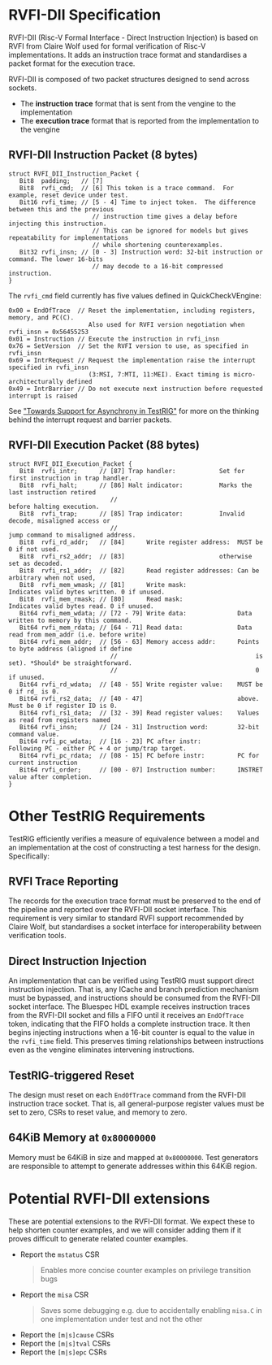 # RVFI-DII Specification

RVFI-DII (Risc-V Formal Interface - Direct Instruction Injection) is based on RVFI from
Claire Wolf used for formal verification of Risc-V implementations. It adds an instruction
trace format and standardises a packet format for the execution trace.

RVFI-DII is composed of two packet structures designed to send across sockets.
 * The **instruction trace** format that is sent from the vengine to the implementation
 * The **execution trace** format that is reported from the implementation to the vengine

## RVFI-DII Instruction Packet (8 bytes)
~~~
struct RVFI_DII_Instruction_Packet {
   Bit8  padding;   // [7]
   Bit8  rvfi_cmd;  // [6] This token is a trace command.  For example, reset device under test.
   Bit16 rvfi_time; // [5 - 4] Time to inject token.  The difference between this and the previous
                       // instruction time gives a delay before injecting this instruction.
                       // This can be ignored for models but gives repeatability for implementations
                       // while shortening counterexamples.
   Bit32 rvfi_insn; // [0 - 3] Instruction word: 32-bit instruction or command. The lower 16-bits
                       // may decode to a 16-bit compressed instruction.
}
~~~

The `rvfi_cmd` field currently has five values defined in QuickCheckVEngine:
~~~
0x00 = EndOfTrace  // Reset the implementation, including registers, memory, and PC(C).
                      Also used for RVFI version negotiation when rvfi_insn = 0x56455253
0x01 = Instruction // Execute the instruction in rvfi_insn
0x76 = SetVersion  // Set the RVFI version to use, as specified in rvfi_insn
0x69 = IntrRequest // Request the implementation raise the interrupt specified in rvfi_insn
                      (3:MSI, 7:MTI, 11:MEI). Exact timing is micro-architecturally defined
0x49 = IntrBarrier // Do not execute next instruction before requested interrupt is raised
~~~

See ["Towards Support for Asynchrony in TestRIG"](https://github.com/CTSRD-CHERI/TestRIG/wiki/Towards-Support-for-Asynchrony-in-TestRIG) for more on the thinking behind the interrupt request and barrier packets.

## RVFI-DII Execution Packet (88 bytes)
~~~
struct RVFI_DII_Execution_Packet {
   Bit8  rvfi_intr;      // [87] Trap handler:            Set for first instruction in trap handler.
   Bit8  rvfi_halt;      // [86] Halt indicator:          Marks the last instruction retired
                            //                                      before halting execution.
   Bit8  rvfi_trap;      // [85] Trap indicator:          Invalid decode, misaligned access or
                            //                                      jump command to misaligned address.
   Bit8  rvfi_rd_addr;   // [84]      Write register address:  MUST be 0 if not used.
   Bit8  rvfi_rs2_addr;  // [83]                          otherwise set as decoded.
   Bit8  rvfi_rs1_addr;  // [82]      Read register addresses: Can be arbitrary when not used,
   Bit8  rvfi_mem_wmask; // [81]      Write mask:              Indicates valid bytes written. 0 if unused.
   Bit8  rvfi_mem_rmask; // [80]      Read mask:               Indicates valid bytes read. 0 if unused.
   Bit64 rvfi_mem_wdata; // [72 - 79] Write data:              Data written to memory by this command.
   Bit64 rvfi_mem_rdata; // [64 - 71] Read data:               Data read from mem_addr (i.e. before write)
   Bit64 rvfi_mem_addr;  // [56 - 63] Memory access addr:      Points to byte address (aligned if define
                            //                                      is set). *Should* be straightforward.
                            //                                      0 if unused.
   Bit64 rvfi_rd_wdata;  // [48 - 55] Write register value:    MUST be 0 if rd_ is 0.
   Bit64 rvfi_rs2_data;  // [40 - 47]                          above. Must be 0 if register ID is 0.
   Bit64 rvfi_rs1_data;  // [32 - 39] Read register values:    Values as read from registers named
   Bit64 rvfi_insn;      // [24 - 31] Instruction word:        32-bit command value.
   Bit64 rvfi_pc_wdata;  // [16 - 23] PC after instr:          Following PC - either PC + 4 or jump/trap target.
   Bit64 rvfi_pc_rdata;  // [08 - 15] PC before instr:         PC for current instruction
   Bit64 rvfi_order;     // [00 - 07] Instruction number:      INSTRET value after completion.
}
~~~

# Other TestRIG Requirements

TestRIG efficiently verifies a measure of equivalence between a model and an implementation at the cost of constructing
a test harness for the design.
Specifically:

## RVFI Trace Reporting
The records for the execution trace format must be preserved to the end of the pipeline and reported over the RVFI-DII
socket interface.
This requirement is very similar to standard RVFI support recommended by Claire Wolf, but standardises a socket interface
for interoperability between verification tools.

## Direct Instruction Injection
An implementation that can be verified using TestRIG must support direct instruction injection.
That is, any ICache and branch prediction mechanism must be bypassed, and instructions should be consumed
from the RVFI-DII socket interface.
The Bluespec HDL example receives instruction traces from the RVFI-DII socket and fills a FIFO until it receives
an `EndOfTrace` token, indicating that the FIFO holds a complete instruction trace.
It then begins injecting instructions when a 16-bit counter is equal to the value in the `rvfi_time` field.
This preserves timing relationships between instructions even as the vengine eliminates intervening instructions.

## TestRIG-triggered Reset
The design must reset on each `EndOfTrace` command from the RVFI-DII instruction trace socket.
That is, all general-purpose register values must be set to zero, CSRs to reset value, and memory to zero.

## 64KiB Memory at `0x80000000`
Memory must be 64KiB in size and mapped at `0x80000000`.
Test generators are responsible to attempt to generate addresses within this 64KiB region.

# Potential RVFI-DII extensions

These are potential extensions to the RVFI-DII format. We expect these to help shorten counter examples, and we will consider adding them if it proves difficult to generate related counter examples.

- Report the `mstatus` CSR
  > Enables more concise counter examples on privilege transition bugs
- Report the `misa` CSR
  > Saves some debugging e.g. due to accidentally enabling `misa.C` in one implementation under test and not the other
- Report the `[m|s]cause` CSRs
- Report the `[m|s]tval` CSRs
- Report the `[m|s]epc` CSRs
